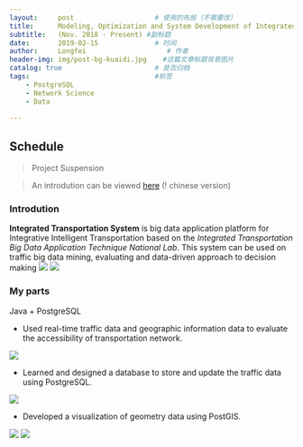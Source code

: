 ```yaml
---
layout:     post                    # 使用的布局（不需要改）
title:      Modeling, Optimization and System Development of Integrated Transport with Big Data      # 标题 
subtitle:   (Nov. 2018 - Present) #副标题
date:       2019-02-15              # 时间
author:     Longfei                    # 作者
header-img: img/post-bg-kuaidi.jpg    #这篇文章标题背景图片
catalog: true                       # 是否归档
tags:                               #标签
    - PostgreSQL
    - Network Science
    - Data
    
---
```


## Schedule
>Project Suspension 

>An introdution can be viewed [here](https://github.com/LF-Lin/TrafData/blob/master/Integrated%20Transport%20System%20with%20Big%20Data.pdf) (! chinese version)

### Introdution
**Integrated Transportation System** is big data application platform for Integrative Intelligent Transportation based on the *Integrated Transportation Big Data Application Technique National Lab*. This system can be used on traffic big data mining, evaluating and data-driven approach to decision making
![](https://github.com/LF-Lin/TrafData/blob/master/Pic/traf7.png)
![](https://github.com/LF-Lin/TrafData/blob/master/Pic/traf6.png)

### My parts
Java + PostgreSQL

- Used real-time traffic data and geographic information data to evaluate the accessibility of transportation network.

![](https://raw.githubusercontent.com/LF-Lin/TrafData/master/Pic/traf4.png)	

- Learned and designed a database to store and update the traffic data using PostgreSQL.

![](https://raw.githubusercontent.com/LF-Lin/TrafData/master/Pic/traf2.png)

- Developed a visualization of geometry data using PostGIS.

![](https://raw.githubusercontent.com/LF-Lin/TrafData/master/Pic/traf1.png)
![](https://raw.githubusercontent.com/LF-Lin/TrafData/master/Pic/traf3.png)


